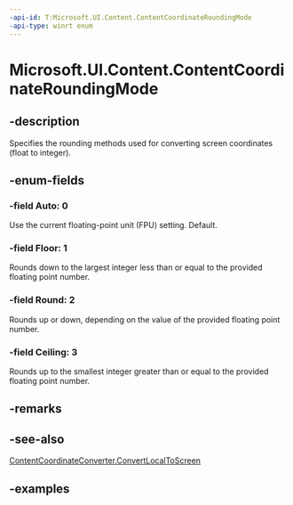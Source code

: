 ```yaml
---
-api-id: T:Microsoft.UI.Content.ContentCoordinateRoundingMode
-api-type: winrt enum
---
```


# Microsoft.UI.Content.ContentCoordinateRoundingMode

<!--
public enum ContentCoordinateRoundingMode
-->

## -description

Specifies the rounding methods used for converting screen coordinates (float to integer).

## -enum-fields

### -field Auto: 0

Use the current floating-point unit (FPU) setting. Default.

### -field Floor: 1

Rounds down to the largest integer less than or equal to the provided floating point number.

### -field Round: 2

Rounds up or down, depending on the value of the provided floating point number.

### -field Ceiling: 3

Rounds up to the smallest integer greater than or equal to the provided floating point number.

## -remarks

## -see-also

[ContentCoordinateConverter.ConvertLocalToScreen](/windows/windows-app-sdk/api/winrt/microsoft.ui.content.contentcoordinateconverter.convertlocaltoscreen(windows-foundation-point()-microsoft-ui-content-contentcoordinateroundingmode))

## -examples
